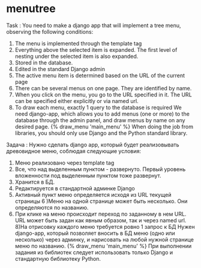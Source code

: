 # menutree

Task :
You need to make a django app that will implement a tree menu, observing the following conditions:
1) The menu is implemented through the template tag
2) Everything above the selected item is expanded. 
The first level of nesting under the selected item is also expanded.
3) Stored in the database.
4) Edited in the standard Django admin
5) The active menu item is determined based on the URL of the current page
6) There can be several menus on one page. They are identified by name.
7) When you click on the menu, you go to the URL specified in it. 
The URL can be specified either explicitly or via named url.
8) To draw each menu, exactly 1 query to the database is required
  We need django-app, which allows you to add menus (one or more) to the database through the admin panel, 
  and draw menus by name on any desired page.
  {% draw_menu 'main_menu' %}
  When doing the job from libraries, you should only use Django and the Python standard library.

Задача :
Нужно сделать django app, который будет реализовывать древовидное меню, соблюдая следующие условия:
1) Меню реализовано через template tag
2) Все, что над выделенным пунктом - развернуто. Первый уровень вложенности под выделенным пунктом тоже развернут.
3) Хранится в БД.
4) Редактируется в стандартной админке Django
5) Активный пункт меню определяется исходя из URL текущей страницы
6 )Меню на одной странице может быть несколько. Они определяются по названию.
7) При клике на меню происходит переход по заданному в нем URL. URL может быть задан как явным образом, так и через named url.
8)На отрисовку каждого меню требуется ровно 1 запрос к БД
 Нужен django-app, который позволяет вносить в БД меню (одно или несколько) через админку, и нарисовать на любой нужной странице меню по названию.
 {% draw_menu 'main_menu' %}
 При выполнении задания из библиотек следует использовать только Django и стандартную библиотеку Python.
